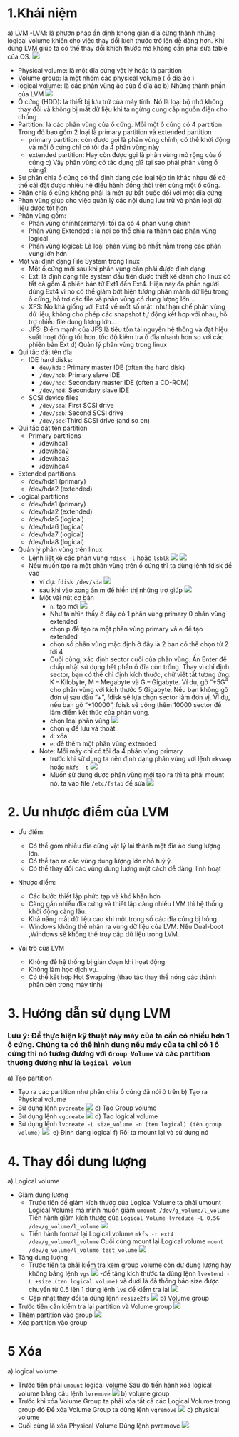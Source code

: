 # 1.Khái niệm 
a) LVM
-LVM: là phươn pháp ấn định không gian đĩa cứng thành những logical volume khiến cho việc thay đổi kích thước trở lên dễ  dàng hơn. Khi dùng LVM giúp ta có thể thay đổi khích thước mà không cần phải sửa table của OS.
![](https://github.com/duckmak14/anh/blob/master/linux/LVM/Screenshot%20from%202018-11-17%2020-32-44.png)
- Physical volume: là một đĩa cứng vật lý hoặc là partition 
- Volume group: là một nhóm các physical volume ( ổ đĩa ảo )
- logical volume: là các phân vùng ảo của ổ đĩa ảo 
b) Những thành phần của LVM
![](https://github.com/duckmak14/anh/blob/master/linux/LVM/Screenshot%20from%202018-11-22%2009-06-00%20(copy).png)
- Ổ cứng (HDD): là thiết bị lưu trữ của máy tính. Nó là loại bộ nhớ không thay đổi và không bị mất dữ liệu khi ta ngừng cung cấp nguồn điện cho chúng 
- Partition: là các phân vùng của ổ cứng. Mỗi một ổ cứng có 4 partition. Trong đó bao gồm 2 loại là primary partition và extended partition 
    - primary partition: còn được gọi là phân vùng chính, có thể khởi động và mỗi ổ cứng chỉ có tối đa 4 phân vùng này 
    - extended partition: Hay còn được gọi là phân vùng mở rộng của ổ cứng
c) Vậy phân vùng có tác dụng gì? tại  sao phải phân vùng ổ cứng? 
- Sự phân chia ổ cứng có thể định dạng các loại tệp tin khác nhau để có thể cài đặt được nhiều hệ điều hành đồng thời trên cùng một ổ cứng.
- Phân chia ổ cứng không phải là một sự bắt buộc đối với một đĩa cứng 
- Phan vùng giúp cho việc quản lý các nội dung lưu trữ và phân loại dữ liệu được tốt hơn 
- Phân vùng gồm:
    - Phân vùng chính(primary): tối đa có 4 phân vùng chính 
    - Phân vùng Extended : là nơi có thể chia ra thành các phân vùng logical 
    - Phân vùng logical: Là loại phân vùng bé nhất nằm trong các phân vùng lớn hơn
- Một vài định dạng File System trong linux
    - Một ổ cứng mới sau khi phân vùng cần phải được định dạng 
    - Ext: là định dạng file system đầu tiên được thiết kế dành cho linux có tất cả gồm 4 phiên bản từ Ext1 đến Ext4. Hiện nay đa phần người dùng Ext4 vì nó có thể giảm bớt  hiện tượng phân mảnh dữ liệu trong ổ cứng, hỗ trợ các file và phân vùng có dung lượng lớn...
    - XFS: Nó khá giống với Ext4 về mốt số mặt. như hạn chế phân vùng dữ liệu, không cho phép các snapshot tự động kết hơp với nhau, hỗ trợ nhiều file dung lượng lớn...
    - JFS: Điểm mạnh của JFS là tiêu tốn tài nguyên hệ thống và đạt hiệu suất hoạt động tốt hơn, tốc độ kiểm tra ổ đĩa nhanh hơn so với các phiên bản Ext 
d) Quản lý phân vùng trong linux
- Qui tắc đặt tên đĩa
    - IDE hard disks:
        - `dev/hda` : Primary master IDE (often the hard disk)
        - `/dev/hdb`: Primary slave IDE
        - `/dev/hdc`: Secondary master IDE (often a CD-ROM)
        - `/dev/hdd`: Secondary slave IDE
    - SCSI device files
        - `/dev/sda`: First SCSI drive
        - `/dev/sdb`: Second SCSI drive
        - `/dev/sdc`:Third SCSI drive (and so on)
- Qui tắc đặt tên partition
    - Primary partitions
        - /dev/hda1
        - /dev/hda2
        - /dev/hda3
        - /dev/hda4
- Extended partitions
    - /dev/hda1 (primary)
    - /dev/hda2 (extended)
- Logical partitions
    - /dev/hda1 (primary)
    - /dev/hda2 (extended)
    - /dev/hda5 (logical)
    - /dev/hda6 (logical)
    - /dev/hda7 (logical)
    - /dev/hda8 (logical)
- Quản lý phân vùng trên linux
    - Lệnh liệt kê các phân vùng `fdisk -l` hoặc `lsblk`
    ![](https://github.com/duckmak14/anh/blob/master/linux/LVM/Screenshot%20from%202018-11-18%2009-37-59.png)
    ![](https://github.com/duckmak14/anh/blob/master/linux/LVM/Screenshot%20from%202018-11-18%2009-41-14.png)
    - Nếu muốn tạo ra một phân vùng trên ổ cứng thì ta dùng lệnh fdisk để vào 
        - ví dụ: `fdisk /dev/sda` 
        ![](https://github.com/duckmak14/anh/blob/master/linux/LVM/Screenshot%20from%202018-11-18%2010-08-38.png)
        - sau khi vào xong ấn m để hiển thị những trợ giúp 
        ![](https://github.com/duckmak14/anh/blob/master/linux/LVM/Screenshot%20from%202018-11-18%2010-08-03.png)
        - Một vài nút cơ bản 
            - `n`: tạo mới 
            ![](https://github.com/duckmak14/anh/blob/master/linux/LVM/Screenshot%20from%202018-11-18%2010-17-10.png)
            - Như ta nhìn thấy ở đây có 1 phân vùng primary 0 phân vùng extended 
            - chọn p để tạo ra một phân vùng primary và e để tạo extended
            - chọn số phân vùng mặc định ở đây là 2 bạn có thể chọn từ 2 tới 4
            - Cuối cùng, xác định sector cuối của phân vùng. Ấn Enter để chấp nhật sử dụng hết phần ổ đĩa còn trống. Thay vì chỉ định sector, bạn có thể chỉ định kích thước, chữ viết tắt tương ứng: K – Kilobyte, M – Megabyte và G – Gigabyte. Ví dụ, gõ “+5G” cho phân vùng với kích thước 5 Gigabyte. Nếu bạn không gõ đơn vị sau dấu “+”, fdisk sẽ lựa chọn sector làm đơn vị. Ví dụ, nếu bạn gõ “+10000”, fdisk sẽ cộng thêm 10000 sector để làm điểm kết thúc của phân vùng.
            - chọn loại phân vùng 
            ![](https://github.com/duckmak14/anh/blob/master/linux/LVM/Screenshot%20from%202018-11-22%2009-32-29.png) 
            - chọn `q` để lưu và thoát
            - `d`: xóa
            - `e`: để thêm một phân vùng extended
        * Note: Mỗi máy chỉ có tối đa 4 phân vùng primary
            - trước khi sử dụng ta nên định dạng phân vùng với lệnh `mkswap` hoặc `mkfs -t`
            ![](https://github.com/duckmak14/anh/blob/master/linux/LVM/Screenshot%20from%202018-11-22%2009-32-29.png)
            - Muốn sử dụng được phân vùng mới tạo ra thì ta phải mount nó. ta vào file `/etc/fstab` để sửa
            ![](https://github.com/duckmak14/anh/blob/master/linux/LVM/Screenshot%20from%202018-11-22%2008-54-40.png)
# 2. Ưu nhược điểm của LVM
- Ưu điểm:
    - Có thể gom nhiều đĩa cứng vật lý lại thành một đĩa ảo dung lượng lớn.
    - Có thể tạo ra các vùng dung lượng lớn nhỏ tuỳ ý.
    - Có thể thay đổi các vùng dung lượng một cách dễ dàng, linh hoạt
- Nhược điểm:

    - Các bước thiết lập phức tạp và khó khăn hơn
    - Càng gắn nhiều đĩa cứng và thiết lập càng nhiều LVM thì hệ thống khởi động càng lâu.
    - Khả năng mất dữ liệu cao khi một trong số các đĩa cứng bị hỏng.
    - Windows không thể nhận ra vùng dữ liệu của LVM. Nếu Dual-boot ,Windows sẽ không thể truy cập dữ liệu trong LVM.
- Vai trò của LVM
    - Không để hệ thống bị gián đoạn khi họat động.
    - Không làm học dịch vụ.
    - Có thể kết hợp Hot Swapping (thao tác thay thế nóng các thành phần bên trong máy tính)
# 3. Hướng dẫn sử dụng LVM
### Lưu ý: Để thực hiện kỹ thuật này máy của ta cần có nhiều hơn 1 ổ cứng. Chúng ta có thể hình dung nếu máy của ta chỉ có 1 ổ cứng thì nó tương đương với `Group Volume` và các partition thương đương như là `logical volum`
a) Tạo partition 
- Tạo ra các partition như phân chia ổ cứng đã nói ở trên 
b) Tạo ra Physical volume 
- Sử dụng lệnh `pvcreate` 
![](https://github.com/duckmak14/anh/blob/master/linux/LVM/Screenshot%20from%202018-11-22%2009-24-31.png)
c) Tạo Group volume 
- Sử dụng lệnh `vgcreate` 
![](https://github.com/duckmak14/anh/blob/master/linux/LVM/Screenshot%20from%202018-11-22%2009-26-35.png)
d) Tạo logical volume
- Sử dụng lệnh `lvcreate -L size_volume -n (ten logical) (tên group volume)`
![](https://github.com/duckmak14/anh/blob/master/linux/LVM/Screenshot%20from%202018-11-22%2009-28-53.png)
![]()
e) Định dạng logical 
f) Rồi ta mount lại và sử dụng nó 
# 4. Thay đổi dung lượng 
a) Logical volume 
- Giảm dung lượng 
    - Trước tiên để giảm kích thước của Logical Volume ta phải umount Logical Volume mà mình muốn giảm `umount /dev/g_volume/l_volume` Tiến hành giảm kích thước của `Logical Volume lvreduce -L 0.5G /dev/g_volume/l_volume`
    ![](https://github.com/duckmak14/anh/blob/master/linux/LVM/Screenshot%20from%202018-11-22%2012-36-38.png)
    - Tiến hành format lại Logical volume `mkfs -t ext4 /dev/g_volume/l_volume` Cuối cùng mount lại Logical volume `mount /dev/g_volume/l_volume test_volume`
    ![](https://github.com/duckmak14/anh/blob/master/linux/LVM/Screenshot%20from%202018-11-22%2012-38-29.png)
- Tăng dung lượng 
    - Trước tiên ta phải kiểm tra xem group volume còn dư dung lượng hay không bằng lệnh `vgs`
    ![](https://github.com/duckmak14/anh/blob/master/linux/LVM/Screenshot%20from%202018-11-22%2012-41-10.png)
    -để tăng kích thước ta dùng lệnh `lvextend -L +size (ten logical volume)` và dưới là đã thông báo size được chuyển từ 0.5 lên 1 dùng lệnh `lvs` để kiểm tra lại 
    ![](https://github.com/duckmak14/anh/blob/master/linux/LVM/Screenshot%20from%202018-11-22%2012-44-12.png)
    - Cập nhật thay đổi ta dùng lệnh `resize2fs`
    ![](https://github.com/duckmak14/anh/blob/master/linux/LVM/Screenshot%20from%202018-11-22%2012-47-49.png)
b) Volume group 
- Trước tiên cần kiểm tra lại partition và Volume group
![](https://github.com/duckmak14/anh/blob/master/linux/LVM/Screenshot%20from%202018-11-22%2012-49-33.png)
- Thêm partition vào group 
![](https://github.com/duckmak14/anh/blob/master/linux/LVM/Screenshot%20from%202018-11-22%2012-51-17.png)
- Xóa partition vào group 
# 5 Xóa 
a) logical volume 
- Trước tiên phải `umount` logical volume Sau đó tiến hành xóa logical volume bằng câu lệnh `lvremove`
![](https://github.com/duckmak14/anh/blob/master/linux/LVM/Screenshot%20from%202018-11-22%2012-55-58.png)
b) volume group 
- Trước khi xóa Volume Group ta phải xóa tất cả các Logical Volume trong group đó Để xóa Volume Group ta dùng lệnh `vgremove`
![](https://github.com/duckmak14/anh/blob/master/linux/LVM/Screenshot%20from%202018-11-22%2012-57-23.png)
c) physical volume 
- Cuối cùng là xóa Physical Volume Dùng lệnh pvremove
![](https://github.com/duckmak14/anh/blob/master/linux/LVM/Screenshot%20from%202018-11-22%2012-58-09.png)